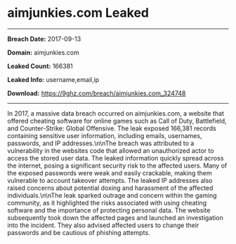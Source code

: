 # aimjunkies.com Leaked

------------
**Breach Date:** 2017-09-13

**Domain:** aimjunkies.com

**Leaked Count:** 166381

**Leaked Info:** username,email,ip

**Download:** https://9ghz.com/breach/aimjunkies.com_324748

------------
In 2017, a massive data breach occurred on aimjunkies.com, a website that offered cheating software for online games such as Call of Duty, Battlefield, and Counter-Strike: Global Offensive. The leak exposed 166,381 records containing sensitive user information, including emails, usernames, passwords, and IP addresses.\n\nThe breach was attributed to a vulnerability in the websites code that allowed an unauthorized actor to access the stored user data. The leaked information quickly spread across the internet, posing a significant security risk to the affected users. Many of the exposed passwords were weak and easily crackable, making them vulnerable to account takeover attempts. The leaked IP addresses also raised concerns about potential doxing and harassment of the affected individuals.\n\nThe leak sparked outrage and concern within the gaming community, as it highlighted the risks associated with using cheating software and the importance of protecting personal data. The website subsequently took down the affected pages and launched an investigation into the incident. They also advised affected users to change their passwords and be cautious of phishing attempts.
